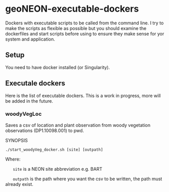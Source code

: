 # geoNEON-executable-dockers #

Dockers with executable scripts to be called from the command line.  I try to make the scripts as flexible as possible but you should examine the dockerfiles and start scripts before using to ensure they make sense for yor system and application.

## Setup ##

You need to have docker installed (or Singularity).

## Executale dockers ##

Here is the list of executable dockers.  This is a work in progress, more will be added in the future.

### woodyVegLoc ###
Saves a csv of location and plant observation from woody vegetation observations (DP1.10098.001) to pwd.

SYNOPSIS

```./start_woodyVeg_docker.sh [site] [outpath]```

Where: 

&nbsp;&nbsp;&nbsp;&nbsp;&nbsp;&nbsp;```site``` is a NEON site abbreviation e.g. BART 

&nbsp;&nbsp;&nbsp;&nbsp;&nbsp;&nbsp;```outpath``` is the path where you want the csv to be written, the path must already exist.

